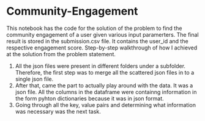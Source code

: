 # Community-Engagement
This notebook has the code for the solution of the problem to find the community engagement of a user given various input paramerters. The final result is stored in the submission.csv file. It contains the user_id and the respective engagement score.
Step-by-step walkthrough of how I achieved at the solution from the problem statement.
1. All the json files were present in different folders under a subfolder. Therefore, the first step was to merge all the scattered json files in to a single json file.
2. After that, came the part to actually play around with the data. It was a json file. All the columns in the dataframe were containng information in the form pyhton dictionaries because it was in json format. 
3. Going through all the key, value pairs and determining what information was necessary was the next task.
